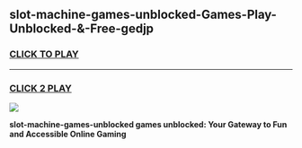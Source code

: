 
## slot-machine-games-unblocked-Games-Play-Unblocked-&-Free-gedjp
<h3>
<a href="https://premium76.site?title=slot-machine-games-unblocked&ref=24A">CLICK TO PLAY</a></h3>
<hr>

<h3>
<a href="https://premium76.site?title=slot-machine-games-unblocked&ref=24A">CLICK 2 PLAY</a>
  
</h3>

<a href="https://premium76.site?title=slot-machine-games-unblocked&ref=24A"><img src="https://clearcache.store/games.png"></a>


**slot-machine-games-unblocked games unblocked: Your Gateway to Fun and Accessible Online Gaming**
